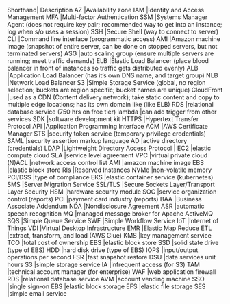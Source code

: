 
Shorthand|  Description
AZ		|Availability zone
IAM 		|Identity and Access Management
MFA		|Multi-factor Authentication
SSM		|Systems Manager Agent (does not require key pair; recommended way to get into an instance; log when s/o uses a session)
SSH		|Secure Shell (way to connect to server)
CLI		|Command line interface (programmatic access)
AMI		|Amazon machine image (snapshot of entire server, can be done on stopped servers, but not terminated servers)
ASG		|auto scaling group (ensure multiple servers are running; meet traffic demands)
ELB		|Elastic Load Balancer (place blood balancer in front of instances so traffic gets distributed evenly)
ALB		|Application Load Balancer (has it’s own DNS name, and target group)
NLB		|Network Load Balancer 
S3		|Simple Storage Service (global, no region selection; buckets are region specific; bucket names are unique)
CloudFront		|used as a CDN (Content delivery network); take static content and copy to multiple edge locations; has its own domain like (like ELB)
RDS		|relational database service (750 hrs on free tier)
lambda		|can add trigger from other services
SDK		|software development kit
HTTPS		|Hypertext Transfer Protocol 
API		|Application Programming Interface
ACM		|AWS Certificate Manager
STS		|security token service (temporary privilege credentials)
SAML		|security assertion markup language
AD		|active directory (credentials)
LDAP		|Lightweight Directory Access Protocol		|
EC2		|elastic compute cloud
SLA		|service level agreement
VPC		|virtual private cloud
(N)ACL		|network access control list
AMI		|amazon machine image
EBS		|elastic block store
RIs		|Reserved Instances
NVMe		|non-volatile memory
PCI/DSS		|type of compliance
EKS		|elastic container service (kubernetes)
SMS		|Server Migration Service
SSL/TLS		|Secure Sockets Layer/Transport Layer Security
HSM		|hardware security module
SOC		|service organization control (reports)
PCI		|payment card industry (reports)
BAA		|Business Associate Addendum
NDA		|Nondisclosure Agreement
ASR		|automatic speech recognition
MQ		|managed message broker for Apache ActiveMQ
SQS		|Simple Queue Service
SWF		|Simple Workflow Service
IoT		|Internet of Things
VDI		|Virtual Desktop Infrastructure
EMR		|Elastic Map Reduce
ETL		|extract, transform, and load (AWS Glue)
KMS		|key management service
TCO		|total cost of ownership
EBS		|elastic block store
SSD		|solid state drive (type of EBS)
HDD		|hard disk drive (type of EBS)
IOPS		|input/output operations per second
FSR		|fast snapshot restore
DSU		|data services unit hours
S3		|simple storage service
IA		|infrequent access (for S3)
TAM		|technical account manager (for enterprise)
WAF		|web application firewall
RDS		|relational database service
AVM		|account vending machine
SSO		|single sign-on
EBS		|elastic block storage
EFS		|elastic file storage
SES 		|simple email service
